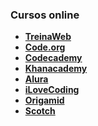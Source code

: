 ### Cursos online
- __[TreinaWeb](https://www.treinaweb.com.br/)__
- __[Code.org](https://code.org/)__
- __[Codecademy](https://www.codecademy.com/pt)__
- __[Khanacademy](https://pt.khanacademy.org/)__
- __[Alura](https://www.alura.com.br/)__
- __[iLoveCoding](https://ilovecoding.org/)__
- __[Origamid](https://www.origamid.com/)__
- __[Scotch](https://scotch.io/)__